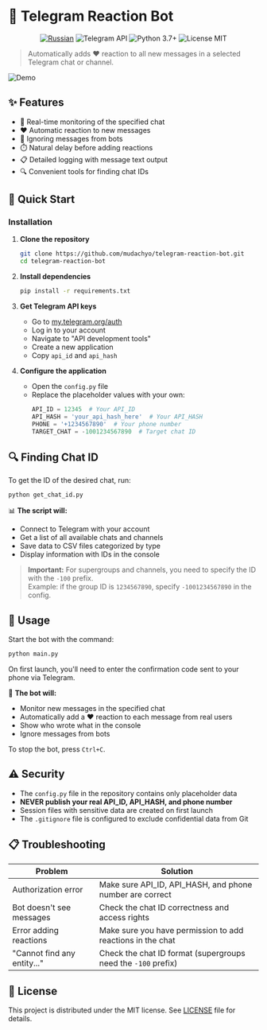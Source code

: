 # 💬 Telegram Reaction Bot

<p align="center">
  <a href="README.md"><img src="https://img.shields.io/badge/Language-Russian-blue.svg" alt="Russian"></a>
  <img src="https://img.shields.io/badge/Telegram-API-blue.svg?logo=telegram" alt="Telegram API">
  <img src="https://img.shields.io/badge/Python-3.7+-yellow.svg?logo=python" alt="Python 3.7+">
  <img src="https://img.shields.io/badge/License-MIT-green.svg" alt="License MIT">
</p>

> Automatically adds ❤️ reaction to all new messages in a selected Telegram chat or channel.

![Demo](https://dummyimage.com/800x400/3498db/ffffff&text=Telegram+Reactions+Bot)

## ✨ Features

- 🔄 Real-time monitoring of the specified chat
- ❤️ Automatic reaction to new messages
- 🤖 Ignoring messages from bots
- ⏱️ Natural delay before adding reactions
- 📋 Detailed logging with message text output
- 🔍 Convenient tools for finding chat IDs

## 🚀 Quick Start

### Installation

1. **Clone the repository**
   ```bash
   git clone https://github.com/mudachyo/telegram-reaction-bot.git
   cd telegram-reaction-bot
   ```

2. **Install dependencies**
   ```bash
   pip install -r requirements.txt
   ```

3. **Get Telegram API keys**
   - Go to [my.telegram.org/auth](https://my.telegram.org/auth)
   - Log in to your account
   - Navigate to "API development tools"
   - Create a new application
   - Copy `api_id` and `api_hash`

4. **Configure the application**
   - Open the `config.py` file
   - Replace the placeholder values with your own:
     ```python
     API_ID = 12345  # Your API_ID
     API_HASH = 'your_api_hash_here'  # Your API_HASH
     PHONE = '+1234567890'  # Your phone number
     TARGET_CHAT = -1001234567890  # Target chat ID
     ```

## 🔍 Finding Chat ID

To get the ID of the desired chat, run:

```bash
python get_chat_id.py
```

📊 **The script will:**
- Connect to Telegram with your account
- Get a list of all available chats and channels
- Save data to CSV files categorized by type
- Display information with IDs in the console

> **Important:** For supergroups and channels, you need to specify the ID with the `-100` prefix.  
> Example: if the group ID is `1234567890`, specify `-1001234567890` in the config.

## 📱 Usage

Start the bot with the command:

```bash
python main.py
```

On first launch, you'll need to enter the confirmation code sent to your phone via Telegram.

🔄 **The bot will:**
- Monitor new messages in the specified chat
- Automatically add a ❤️ reaction to each message from real users
- Show who wrote what in the console
- Ignore messages from bots

To stop the bot, press `Ctrl+C`.

## ⚠️ Security

- The `config.py` file in the repository contains only placeholder data
- **NEVER publish your real API_ID, API_HASH, and phone number**
- Session files with sensitive data are created on first launch
- The `.gitignore` file is configured to exclude confidential data from Git

## 📋 Troubleshooting

| Problem | Solution |
|----------|---------|
| Authorization error | Make sure API_ID, API_HASH, and phone number are correct |
| Bot doesn't see messages | Check the chat ID correctness and access rights |
| Error adding reactions | Make sure you have permission to add reactions in the chat |
| "Cannot find any entity..." | Check the chat ID format (supergroups need the `-100` prefix) |

## 📝 License

This project is distributed under the MIT license. See [LICENSE](LICENSE) file for details. 